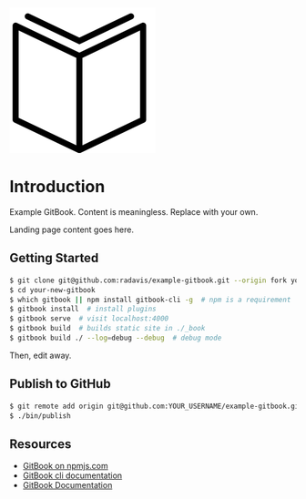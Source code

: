 ![book](./assets/images/book-256.png)

# Introduction

Example GitBook. Content is meaningless. Replace with your own.

Landing page content goes here.

## Getting Started

```bash
$ git clone git@github.com:radavis/example-gitbook.git --origin fork your-new-gitbook
$ cd your-new-gitbook
$ which gitbook || npm install gitbook-cli -g  # npm is a requirement
$ gitbook install  # install plugins
$ gitbook serve  # visit localhost:4000
$ gitbook build  # builds static site in ./_book
$ gitbook build ./ --log=debug --debug  # debug mode
```

Then, edit away.

## Publish to GitHub

```bash
$ git remote add origin git@github.com:YOUR_USERNAME/example-gitbook.git
$ ./bin/publish
```

## Resources

* [GitBook on npmjs.com](https://www.npmjs.com/package/gitbook)
* [GitBook cli documentation](https://gitbookio.gitbooks.io/docs-toolchain/)
* [GitBook Documentation](https://gitbookio.gitbooks.io/documentation/index.html)
